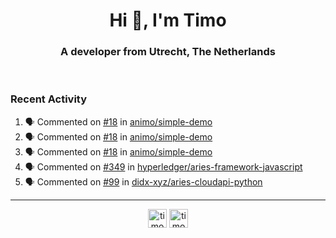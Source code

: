 <h1 align="center">Hi 👋, I'm Timo</h1>
<h3 align="center">A developer from Utrecht, The Netherlands</h3>
<br/>
<!-- https://github.com/rahuldkjain/github-profile-readme-generator --!>

<!--  <p align="left"><img src="https://github-readme-stats.vercel.app/api?username=timoglastra&show_icons=true&count_private=true&" alt="timoglastra" /></p> --!>

<!--
Github language stats
<p align="left"><img src="https://github-readme-stats.vercel.app/api/top-langs/?username=timoglastra&layout=compact" alt="timoglastra" /><p>
-->

<!-- Codestats language stats -->
<!-- <p align="left"><img src="https://codestats-readme.vercel.app/api/top-langs/?username=timoglastra&layout=compact&language_count=12" alt="timoglastra" /><p>    --!>
  
<h3>Recent Activity</h3>

<!--START_SECTION:activity-->
1. 🗣 Commented on [#18](https://github.com/animo/simple-demo/issues/18) in [animo/simple-demo](https://github.com/animo/simple-demo)
2. 🗣 Commented on [#18](https://github.com/animo/simple-demo/issues/18) in [animo/simple-demo](https://github.com/animo/simple-demo)
3. 🗣 Commented on [#18](https://github.com/animo/simple-demo/issues/18) in [animo/simple-demo](https://github.com/animo/simple-demo)
4. 🗣 Commented on [#349](https://github.com/hyperledger/aries-framework-javascript/issues/349) in [hyperledger/aries-framework-javascript](https://github.com/hyperledger/aries-framework-javascript)
5. 🗣 Commented on [#99](https://github.com/didx-xyz/aries-cloudapi-python/issues/99) in [didx-xyz/aries-cloudapi-python](https://github.com/didx-xyz/aries-cloudapi-python)
<!--END_SECTION:activity-->

---

<p align="center">
<a href="https://twitter.com/timoglastra" target="blank"><img align="center" src="https://cdn.jsdelivr.net/npm/simple-icons@3.0.1/icons/twitter.svg" alt="timoglastra" height="30" width="30" /></a>
<a href="https://linkedin.com/in/timoglastra" target="blank"><img align="center" src="https://cdn.jsdelivr.net/npm/simple-icons@3.0.1/icons/linkedin.svg" alt="timoglastra" height="30" width="30" /></a>
</p>



